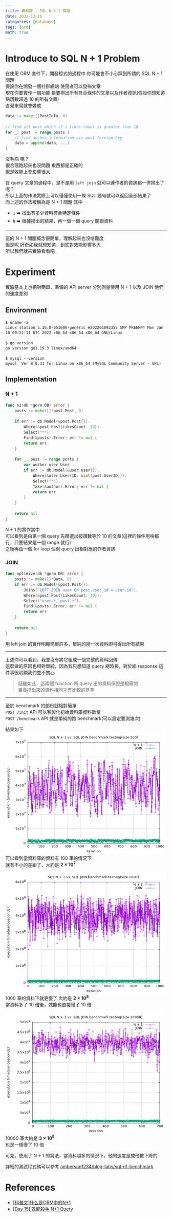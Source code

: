 ```yaml
---
title: 資料庫 - SQL N + 1 問題
date: 2022-12-16
categories: [database]
tags: [orm]
math: true
---
```


# Introduce to SQL N + 1 Problem
在使用 ORM 套件下，開發程式的過程中 你可能會不小心踩到所謂的 SQL N + 1 問題\
假設你在開發一個社群網站 使用者可以發佈文章\
現在你要實作一個功能 是要撈出所有符合條件的文章以及作者資訊(假設你想知道點讚數超過 10 的所有文章)\
直覺來寫就會變成
```go
data := make([]PostInfo, 0)

// find all post which it's likes count is greater than 10
for _, post := range posts {
    // find author information via post foreign key
    data = append(data, ...)
}
```

沒毛病 嗎？\
很合理跑起來也沒問題 東西都是正確的\
但是效能上會影響很大

在 query 文章的過程中，是不是用 `left join` 就可以連作者的資訊都一併撈出了呢？\
所以上面的作法實際上可以僅僅使用一條 SQL 語句就可以返回全部結果了\
而上述的作法被稱為是 N + 1 問題 其中
+ `1` :arrow_right: 找出有多少資料符合特定條件
+ `N` :arrow_right: 根據撈出的結果，再一個一個 query 關聯資料

<hr>

這的 N + 1 問題概念很簡單，理解起來也沒啥難度\
但是呢 好奇如我就想知道，到底對效能影響多大\
所以我們就來實驗看看吧

# Experiment
實驗基本上也相對簡單，準備的 API server 分別測量使用 N + 1 以及 JOIN 他們的速度差別

## Environment
```shell
$ uname -a
Linux station 5.16.0-051600-generic #202201092355 SMP PREEMPT Mon Jan 10 00:21:11 UTC 2022 x86_64 x86_64 x86_64 GNU/Linux

$ go version
go version go1.19.3 linux/amd64

$ mysql --version
mysql  Ver 8.0.31 for Linux on x86_64 (MySQL Community Server - GPL)
```

## Implementation
### N + 1
```go
func n1(db *gorm.DB) error {
    posts := make([]*post.Post, 0)

    if err := db.Model(&post.Post{}).
        Where(&post.Post{LikesCount: 10}).
        Select("*").
        Find(&posts).Error; err != nil {
        return err
    }

    for _, post := range posts {
        var author user.User
        if err := db.Model(&user.User{}).
            Where(&user.User{ID: uint(post.UserID)}).
            Select("*").
            Take(&author).Error; err != nil {
            return err
        }
    }

    return nil
}
```
N + 1 的實作當中\
可以看到是由第一個 query 先篩選出按讚數等於 10 的文章(這裡的條件用啥都行，只要結果是一個 range 就行)\
之後再由一個 for loop 個別 query 出相對應的作者資訊

### JOIN
```go
func optimize(db *gorm.DB) error {
    posts := make([]*Data, 0)
    if err := db.Model(&post.Post{}).
        Joins("LEFT JOIN user ON post.user_id = user.id").
        Where(&post.Post{LikesCount: 10}).
        Select("user.*, post.*").
        Find(&posts).Error; err != nil {
        return err
    }

    return nil
}
```
用 left join 的實作明顯簡單許多，單純的撈一次資料即可得出所有結果

<hr>

上述你可以看到，我並沒有將它組成一個完整的資料回傳\
這麼做的原因也相對單純，因為我只想知道 query 總時長，對於組 response 這件事很明顯我們並不關心

> 話雖如此，這兩個 function 所 query 出的資料保證是相等的\
> 畢竟撈出來的資料相同才有比較的基準

<hr>

至於 benchmark 的部份就相對簡單\
`POST /init` API 可以客製化初始資料庫資料數量\
`POST /benchmark` API 就是單純的跑 benchmark(可以設定要測幾次)

結果如下\
![](https://github.com/ambersun1234/blog-labs/blob/master/sql-n1-benchmark/100_benchmark.png?raw=true)\
可以看到當資料庫的資料有 100 筆的情況下\
就有不小的差距了，大約是 **$2 \times 10^7$**

![](https://github.com/ambersun1234/blog-labs/blob/master/sql-n1-benchmark/1000_benchmark.png?raw=true)\
1000 筆的資料下就更慢了 大約是 **$2 \times 10^8$**\
當資料多了 10 倍後，效能也直接慢了 10 倍

![](https://github.com/ambersun1234/blog-labs/blob/master/sql-n1-benchmark/10000_benchmark.png?raw=true)\
10000 筆大約是 **$3 \times 10^9$**\
也是一樣慢了 10 倍

可見，使用了 N + 1 的寫法，當資料越多的情況下，他的速度是成倍數下降的

詳細的測試程式碼可以參考 [ambersun1234/blog-labs/sql-n1-benchmark](https://github.com/ambersun1234/blog-labs/tree/master/sql-n1-benchmark)

# References
+ [[科普文]什么是ORM中的N+1](https://zhuanlan.zhihu.com/p/27323883)
+ [[Day 15] 效能殺手 N+1 Query](https://ithelp.ithome.com.tw/articles/10223194)

